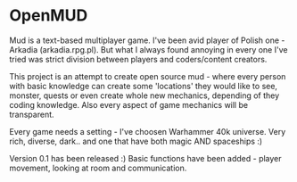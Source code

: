 # OpenMUD

Mud is a text-based multiplayer game. I've been avid player of Polish one - Arkadia (arkadia.rpg.pl). But what I always found annoying in every one I've tried was strict division between players and coders/content creators. 

This project is an attempt to create open source mud - where every person with basic knowledge can create some 'locations' they would like to see, monster, quests or even create whole new mechanics, depending of they coding knowledge. Also every aspect of game mechanics will be transparent.

Every game needs a setting - I've choosen Warhammer 40k universe. Very rich, diverse, dark.. and one that have both magic AND spaceships :)


Version 0.1 has been released :) Basic functions have been added - player movement, looking at room and communication.
